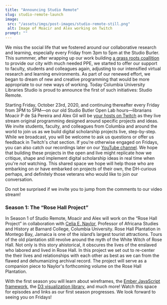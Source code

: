 ```yaml
---
title: "Announcing Studio Remote"
slug: studio-remote-launch
image:
 src: "/assets/imgs/post-images/studio-remote-still.png"
 alt: Image of Moacir and Alex working on Twitch
prompt: ""
---
```


We miss the social life that we fostered around our collaborative research and
learning, especially every Friday from 3pm to 5pm at the Studio Burler.  This
summmer, after wrapping up our work building [a grass roots
coallition](http://covidmakerresponse.com/) to provide our city with much
needed PPE, we started to offer our support to faculty, students and
colleagues again, adjusting to our intensified virtual research and learning
environments. As part of our renewed effort, we began to dream of new and
creative programming that would be more appropriate to our new ways of
working. Today Columbia University Libraries Studio is proud to announce the
first of such initiatives: Studio Remote. 

Starting Friday, October 23rd, 2020, and continuing thereafter every Friday
from 3PM to 5PM—on our old Studio Butler Open Lab hours—librarians Moacir P de
Sá Pereira and Alex Gil will be [your hosts on
Twitch](https://twitch.tv/culstudio) as they live stream
original programming designed around specific projects and ideas. We invite
students, faculty, and colleagues from Columbia and around the world to join
us as we build digital scholarship projects live, step-by-step. While we
broadcast, you will be welcome to ask us questions or offer us feedback in
Twitch's chat section.  If you’re otherwise engaged on Fridays, you can also
catch our recordings later on our [YouTube
channel](https://www.youtube.com/channel/UCLOUh6s8E2FYAVAsJg3lgoA).  We hope that building
these projects in the open and live might replicate how we critique, shape and
implement digital scholarship ideas in real time when you're _not_ watching.
This shared space we hope will help those who are embarking on or have
embarked on projects of their own, the DH-curious perhaps, and definitely
those veterans who would like to join our conversation. 

Do not be surprised if we invite you to jump from the comments to our video stream! 


### Season 1: The “Rose Hall Project”

In Season 1 of Studio Remote, Moacir and Alex will work on the “Rose Hall
Project” in collaboration with [Celia E.
Naylor](https://barnard.edu/profiles/celia-e-naylor), Professor of Africana
Studies and History at Barnard College, Columbia University. Rose Hall
Plantation in Montego Bay, Jamaica is one of the island’s largest tourist
attractions. Tours of the old plantation still revolve around the myth of the
White Witch of Rose Hall.  Not only is this story ahistorical, it obscures the
lives of the enslaved who labored and lived in Rose Hall. In this project we
set out to re-center the their lives and relationships with each other as best
as we can from the flawed and dehumanizing archival record. The project will
serve as a companion piece to Naylor's forthcoming volume on the Rose Hall
Plantation.

With the first season you will learn about wireframes, the [Ember JavaScript
framework](http://emberjs.com), the [D3 visualization
library](http://d3js.org/), and much more! Watch this space for episodes and
links as our first season progresses. We look forward to seeing you on
Fridays!
